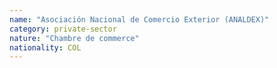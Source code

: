 ```yaml
---
name: "Asociación Nacional de Comercio Exterior (ANALDEX)"
category: private-sector
nature: "Chambre de commerce"
nationality: COL
---
```

    